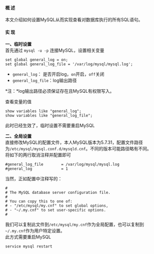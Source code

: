 #### 概  述
本文介绍如何设置MySQL从而实现查看对数据库执行的所有SQL语句。

#### 实  现
**一、临时设置**  
首先通过 `mysql -u -p` 连接MySQL，设置相关变量
```
set global general_log = on;
set global general_log_file = '/var/log/mysql/mysql.log';
```
- `general_log`： 是否开启log，`on`开启，`off`关闭
- `general_log_file`：log输出路径

*注：*log输出路径必须保证存在且MySQL有权限写入。

查看变量的值
```
show variables like "general_log";
show variables like "general_log_file";
```
此时已经生效了，临时设置不需要重启MySQL

**二、全局设置**  
直接修改MySQL的配置文件，本人MySQL版本为5.7.31，配置文件路径为`/etc/mysql/mysql.conf.d/mysqld.cnf`。不同的版本可能路径略有不同。  
将如下的两行取消注释并配置即可
```
#general_log_file        = /var/log/mysql/mysql.log
#general_log             = 1
```
当然，正如配置中注释写的：
```
#
# The MySQL database server configuration file.
#
# You can copy this to one of:
# - "/etc/mysql/my.cnf" to set global options,
# - "~/.my.cnf" to set user-specific options.
# 
```
我们可以复制此文件到`/etc/mysql/my.cnf`作为全局配置，也可以复制到`~/.my.cnf`作为用户特定设置。  
此方式需要重启MySQL  
```
service mysql restart
```





